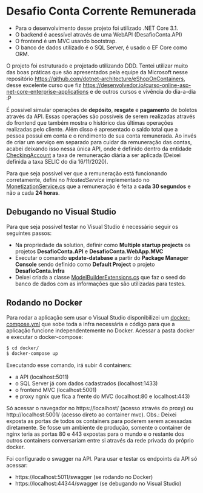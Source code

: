 # Desafio Conta Corrente Remunerada

  - Para o desenvolvimento desse projeto foi utilizado .NET Core 3.1.
  - O backend é acessível através de uma WebAPI (DesafioConta.API)
  - O frontend é um MVC usando bootstrap.
  - O banco de dados utilizado é o SQL Server, é usado o EF Core como ORM.

O projeto foi estruturado e projetado utilizando DDD. Tentei utilizar muito das boas práticas que são apresentados pela equipe da Microsoft nesse repositório https://github.com/dotnet-architecture/eShopOnContainers, desse excelente curso que fiz https://desenvolvedor.io/curso-online-asp-net-core-enterprise-applications e de outros cursos e vivência do dia-a-dia :P

É possível simular operações de **depósito**, **resgate** e **pagamento** de boletos através da API.
Essas operações são possíveis de serem realizadas através do frontend que também mostra o histórico das últimas operações realizadas pelo cliente. Além disso é apresentado o saldo total que a pessoa possui em conta e o rendimento de sua conta remunerada. Ao invés de criar um serviço em separado para cuidar da remuneração das contas, acabei deixando isso nessa única API, onde é definido dentro da entidade [CheckingAccount](https://gitlab.com/danielvieiravega/desafioconta/-/blob/master/src/services/DesafioConta.Domain/Accounts/CheckingAccount.cs) a taxa de remuneração diária a ser aplicada (Deixei definida a taxa SELIC do dia 16/11/2020).

Para que seja possível ver que a remuneração está funcionando corretamente, defini no *IHostedService* implementado no [MonetizationService.cs](https://gitlab.com/danielvieiravega/desafioconta/-/blob/master/src/services/DesafioConta.API/Services/MonetizationService.cs) que a remuneração é feita a **cada 30 segundos** e não a cada **24 horas**.

## Debugando no Visual Studio
Para que seja possível testar no Visual Studio é necessário seguir os seguintes passos:
  - Na propriedade da solution, definir como **Multiple startup projects** os projetos **DesafioConta.API** e **DesafioConta.WebApp.MVC**
  - Executar o comando **update-database** a partir do **Package Manager Console** sendo definido como **Default Project** o projeto **DesafioConta.Infra**
  - Deixei criada a classe [ModelBuilderExtensions.cs](https://gitlab.com/danielvieiravega/desafioconta/-/blob/master/src/services/DesafioConta.Infra/Data/ModelBuilderExtensions.cs) que faz o seed do banco de dados com as informações que são utilizadas para testes. 

## Rodando no Docker
Para rodar a aplicação sem usar o Visual Studio disponibilizei um [docker-compose.yml](https://gitlab.com/danielvieiravega/desafioconta/-/blob/master/docker/docker-compose.yml) que sobe toda a infra necessária e código para que a aplicação funcione independentemente no Docker.
Acessar a pasta docker e executar o docker-compose:
```sh
$ cd docker/
$ docker-compose up
```
Executando esse comando, irá subir 4 containers:
  - a API (localhost:5011)
  - o SQL Server já com dados cadastrados  (localhost:1433)
  - o frontend MVC (localhost:5001)
  - e proxy ngnix que fica a frente do MVC (localhost:80 e localhost:443)

Só acessar o navegador no https://localhost/ (acesso através do proxy) ou http://localhost:5001/ (acesso direto ao container mvc). Obs.: Deixei exposta as portas de todos os containers para poderem serem acessadas diretamente. Se fosse um ambiente de produção, somente o container de nginx teria as portas 80 e 443 expostas para o mundo e o restante dos outros containers conversariam entre si através da rede privada do próprio docker.

Foi configurado o swagger na API. Para usar e testar os endpoints da API só acessar:
 -  https://localhost:5011/swagger (se rodando no Docker) 
 - https://localhost:44344/swagger (se debugando no Visual Studio)
